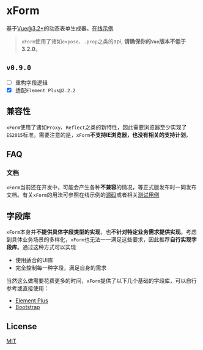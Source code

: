 # xForm
基于[Vue@3.2+][vue]的动态表单生成器。[在线示例][doc]

> `xForm`使用了诸如`expose`、`.prop`之类的api, **请确保你的`Vue`版本不低于3.2.0**。

## `v0.9.0`
- [ ] 重构字段逻辑
- [x] 适配`Element Plus@2.2.2`

## 兼容性
`xForm`使用了诸如`Proxy`、`Reflect`之类的新特性，因此需要浏览器至少实现了`ES2015`标准。需要注意的是，`xForm`**不支持IE浏览器，也没有相关的支持计划**。

## FAQ
### 文档
`xForm`当前还在开发中，可能会产生各种**不兼容**的情况，等正式版发布时一同发布文档。有关`xForm`的用法可参照在线示例的[源码][example]或者相关[测试用例][test]

## 字段库
`xForm`本身并**不提供具体字段类型的实现**，也**不针对特定业务需求提供实现**。考虑到具体业务场景的多样化，`xForm`也无法一一满足这些要求，因此推荐**自行实现字段库**。通过这种方式可以实现
- 使用适合的UI库
- 完全控制每一种字段，满足自身的需求

当然这么做需要花费更多的时间，`xForm`提供了以下几个基础的字段库，可以自行参考或直接使用：
- [Element Plus](packages/element-plus)
- [Bootstrap](packages/bootstrap)

## License
[MIT](LICENSE)

[vue]: https://github.com/vuejs/core
[doc]: https://dongls.github.io/xForm/
[example]: https://github.com/dongls/xForm/tree/master/document/views/example
[test]: https://github.com/dongls/xForm/tree/master/packages/core/__test__

[element]: https://github.com/element-plus/element-plus